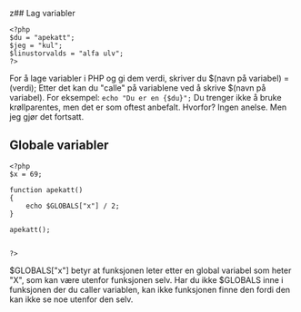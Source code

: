 z## Lag variabler
```
<?php
$du = "apekatt";
$jeg = "kul";
$linustorvalds = "alfa ulv";
?>
```
For å lage variabler i PHP og gi dem verdi, skriver du $(navn på variabel) = (verdi);
Etter det kan du "calle" på variablene ved å skrive $(navn på variabel). For eksempel:
`echo "Du er en {$du}";`
Du trenger ikke å bruke krøllparentes, men det er som oftest anbefalt. Hvorfor? Ingen anelse. Men jeg gjør det fortsatt.
## Globale variabler
```
<?php
$x = 69;

function apekatt()
{
    echo $GLOBALS["x"] / 2;
}

apekatt();


?>
```
$GLOBALS["x"] betyr at funksjonen leter etter en global variabel som heter "X", som kan være utenfor funksjonen selv. Har du ikke $GLOBALS inne i funksjonen der du caller variablen, kan ikke funksjonen finne den fordi den kan ikke se noe utenfor den selv.
